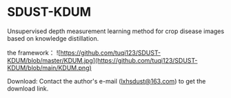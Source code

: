 # SDUST-KDUM
Unsupervised depth measurement learning method for crop disease images based on knowledge distillation.

the framework：
![https://github.com/tuqi123/SDUST-KDUM/blob/master/KDUM.jpg](https://github.com/tuqi123/SDUST-KDUM/blob/main/KDUM.png)

Download: Contact the author's e-mail (lxhsdust@163.com) to get the download link.
